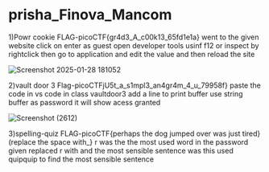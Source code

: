 # prisha_Finova_Mancom
1)Powr cookie
  FLAG-picoCTF{gr4d3_A_c00k13_65fd1e1a}
  went to the given website
  click on enter as guest
  open developer tools usinf f12 or inspect by rightclick
 then go to application and edit the value and then reload the site


![Screenshot 2025-01-28 181052](https://github.com/user-attachments/assets/4f771db5-5356-42fd-871d-85d5f53c1eca)

2)vault door 3
Flag-picoCTFjU5t_a_s1mpl3_an4gr4m_4_u_79958f}
paste the code in vs code 
in class vaultdoor3 add a line to print buffer
use string buffer as password it will show acess granted

![Screenshot (2612)](https://github.com/user-attachments/assets/e951216e-8907-4244-b515-b6def602bab9)

3)spelling-quiz
FLAG-picoCTF{perhaps the dog jumped over was just tired}(replace the space with_}
r was the the most used word in the password given
replaced r with and the most sensible sentence was this 
used quipquip to find the most sensible sentence








